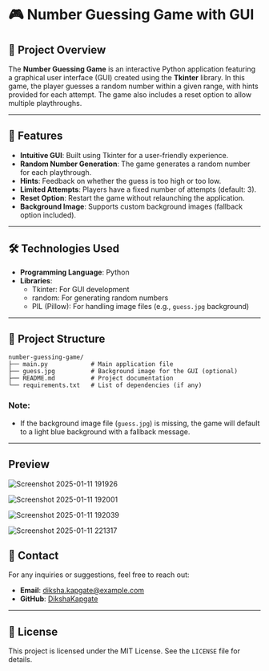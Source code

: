 # 🎮 Number Guessing Game with GUI

## 📌 Project Overview
The **Number Guessing Game** is an interactive Python application featuring a graphical user interface (GUI) created using the **Tkinter** library. In this game, the player guesses a random number within a given range, with hints provided for each attempt. The game also includes a reset option to allow multiple playthroughs.

---

## 🚀 Features
- **Intuitive GUI**: Built using Tkinter for a user-friendly experience.
- **Random Number Generation**: The game generates a random number for each playthrough.
- **Hints**: Feedback on whether the guess is too high or too low.
- **Limited Attempts**: Players have a fixed number of attempts (default: 3).
- **Reset Option**: Restart the game without relaunching the application.
- **Background Image**: Supports custom background images (fallback option included).

---

## 🛠️ Technologies Used
- **Programming Language**: Python
- **Libraries**:
  - Tkinter: For GUI development
  - random: For generating random numbers
  - PIL (Pillow): For handling image files (e.g., `guess.jpg` background)

---

## 📂 Project Structure
```plaintext
number-guessing-game/
├── main.py            # Main application file
├── guess.jpg          # Background image for the GUI (optional)
├── README.md          # Project documentation
└── requirements.txt   # List of dependencies (if any)
```


### Note:
- If the background image file (`guess.jpg`) is missing, the game will default to a light blue background with a fallback message.

---

## Preview

![Screenshot 2025-01-11 191926](https://github.com/user-attachments/assets/5b69fc32-fef2-4c87-a7db-860854d2d846)

![Screenshot 2025-01-11 192001](https://github.com/user-attachments/assets/1db53c48-44d9-4159-8e2e-e9a889de3a3e)

![Screenshot 2025-01-11 192039](https://github.com/user-attachments/assets/1ccc853e-ba93-4ab3-a8ff-6041b20e1ba5)

![Screenshot 2025-01-11 221317](https://github.com/user-attachments/assets/037c5108-8f74-427d-bd28-89d0f8396c01)


## 📧 Contact
For any inquiries or suggestions, feel free to reach out:
- **Email**: diksha.kapgate@example.com
- **GitHub**: [DikshaKapgate](https://github.com/DikshaKapgate)

---

## 📜 License
This project is licensed under the MIT License. See the `LICENSE` file for details.
